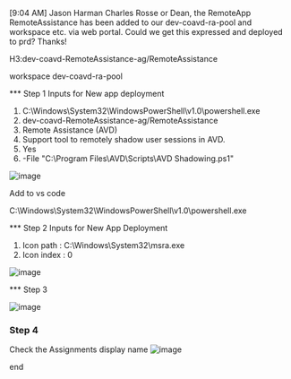                     
[9:04 AM] Jason Harman
Charles Rosse or Dean, the RemoteApp RemoteAssistance has been added to our dev-coavd-ra-pool and workspace etc. via web portal. Could we get this expressed and deployed to prd? Thanks!

H3:dev-coavd-RemoteAssistance-ag/RemoteAssistance

workspace
dev-coavd-ra-pool

*** Step 1
Inputs for New app deployment

  1. C:\Windows\System32\WindowsPowerShell\v1.0\powershell.exe
  2. dev-coavd-RemoteAssistance-ag/RemoteAssistance
  3. Remote Assistance (AVD)
  4. Support tool to remotely shadow user sessions in AVD.
  5. Yes
  6. -File "C:\Program Files\AVD\Scripts\AVD Shadowing.ps1"

![image](https://github.com/kingmack199/website_research/assets/85894437/807552c8-f3b1-4989-98ba-eab31efdbabe)

Add to vs code

C:\\Windows\\System32\\WindowsPowerShell\\v1.0\\powershell.exe

*** Step 2
Inputs for New App Deployment

  1. Icon path   : C:\Windows\System32\msra.exe
  2. Icon index  :  0

![image](https://github.com/kingmack199/website_research/assets/85894437/7ddb392a-5c51-4583-8474-859e38b4bdbe)

*** Step 3

![image](https://github.com/kingmack199/website_research/assets/85894437/84889d02-6178-42f0-858d-a9008756954a)

### Step 4 

Check the Assignments display name
![image](https://github.com/kingmack199/website_research/assets/85894437/1add164d-7599-4f11-8b78-98f73a8abc4e)



end
